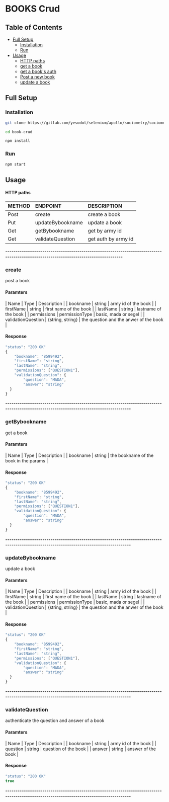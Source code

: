 # BOOKS Crud
## Table of Contents
- [Full Setup](#full-setup)
    - [Installation](#installation)
    - [Run](#run)
- [Usage](#usage)
    - [HTTP paths](#http-paths)
    - [get a book](#army-id)
    - [get a book's auth](#validate-question)
    - [Post a new book](#/)
    - [update a book](#army-id)

## Full Setup
### Installation

```bash
git clone https://gitlab.com/yesodot/selenium/apollo/sociometry/sociometry-ui.git

cd book-crud

npm install
```

### Run 

```bash
npm start
```

## Usage
#### HTTP paths 

| METHOD | ENDPOINT                                                         | DESCRIPTION                                       |
| ------ | :----------------------------------------------------------------| :----------------------------------------------    |
| Post   |  create                                                          | create a book                                          |
| Put    |  updateBybookname                                                  | update a book                                      |
| Get    |  getBybookname                                                     | get by army id                                     |
| Get    |  validateQuestion                                                | get auth by army id                                     |

**-------------------------------------------------------------------------------------------------------------------------------------**

### create
post a book
#### Paramters
| Name   | Type   | Description                                                    |
| bookname  | string | army id of the book  |
| firstName  | string | first name of the book  |
| lastName  | string | lastname of the book  |
| permissions  | permissionType | basic, mada or segel  |
| validationQuestion  | {string, string} | the question and the anwer of the book  |

#### Response
```typescript
"status": "200 OK"
{
    "bookname": "8599492",
    "firstName": "string",
    "lastName": "string",
    "permissions": ["QUESTION1"],
    "validationQuestion": {
        "question": "MADA",
        "answer": "string"
  }
}
```
**-----------------------------------------------------------------------------------------------------------------------------------------**
### getBybookname
get a book
#### Paramters
| Name   | Type   | Description                                                    |
| bookname  | string | the bookname of the book in the params |

#### Response
```typescript
"status": "200 OK"
{
    "bookname": "8599492",
    "firstName": "string",
    "lastName": "string",
    "permissions": ["QUESTION1"],
    "validationQuestion": {
        "question": "MADA",
        "answer": "string"
  }
}
```
**-----------------------------------------------------------------------------------------------------------------------------------------**

### updateBybookname
update a book
#### Paramters
| Name   | Type   | Description                                                    |
| bookname  | string | army id of the book  |
| firstName  | string | first name of the book  |
| lastName  | string | lastname of the book  |
| permissions  | permissionType | basic, mada or segel  |
| validationQuestion  | {string, string} | the question and the anwer of the book  |

#### Response
```typescript
"status": "200 OK"
{
    "bookname": "8599492",
    "firstName": "string",
    "lastName": "string",
    "permissions": ["QUESTION1"],
    "validationQuestion": {
        "question": "MADA",
        "answer": "string"
  }
}
```
**-----------------------------------------------------------------------------------------------------------------------------------------**
### validateQuestion
authenticate the question and answer of a book
#### Paramters
| Name   | Type   | Description                                                    |
| bookname  | string | army id of the book  |
| question  | string | question  of the book  |
| answer  | string | answer of the book  |

#### Response
```typescript
"status": "200 OK"
true
```
**-----------------------------------------------------------------------------------------------------------------------------------------**
